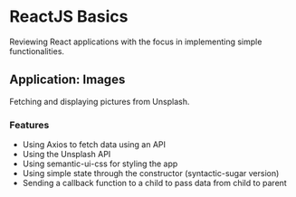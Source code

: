# ReactJS Basics

Reviewing React applications with the focus in implementing simple functionalities.

## Application: Images

Fetching and displaying pictures from Unsplash.

### Features

* Using Axios to fetch data using an  API
* Using the Unsplash API
* Using semantic-ui-css for styling the app
* Using simple state through the constructor (syntactic-sugar version)
* Sending a callback function to a child to pass data from child to parent